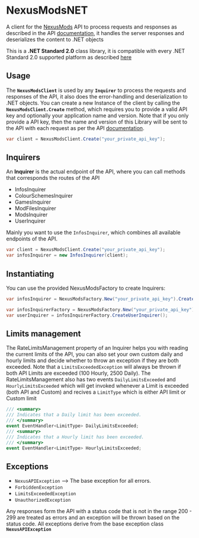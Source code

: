 # NexusModsNET

A client for the [NexusMods](https://www.nexusmods.com/) API to process requests and responses as described in the API [documentation](https://app.swaggerhub.com/apis-docs/NexusMods/nexus-mods_public_api_params_in_form_data/1.0#/), it handles the server responses and deserializes the content to .NET objects

This is a **.NET Standard 2.0** class library, it is compatible with every .NET Standard 2.0 supported platform as described [here](https://docs.microsoft.com/en-us/dotnet/standard/net-standard) 

## Usage

The **`NexusModsClient`** is used by any **`Inquirer`** to process the requests and responses of the API, it also does the error-handling and deserialization to .NET objects.
You can create a new Instance of the client by calling the **`NexusModsClient.Create`** method, which requires you to provide a valid API key and optionally your application name and version. Note that if you only provide a API key, then the name and version of this Library will be sent to the API with each request as per the API [documentation](https://app.swaggerhub.com/apis-docs/NexusMods/nexus-mods_public_api_params_in_form_data/1.0#/). 

```c#
var client = NexusModsClient.Create("your_private_api_key");
```
## Inquirers

An **Inquirer** is the actual endpoint of the API, where you can call methods that corresponds the routes of the API

- InfosInquirer
- ColourSchemesInquirer
- GamesInquirer
- ModFilesInquirer
- ModsInquirer
- UserInquirer

Mainly you want to use the `InfosInquirer`, which combines all available endpoints of the API.

```c#
var client = NexusModsClient.Create("your_private_api_key");
var infosInquirer = new InfosInquirer(client);
```

## Instantiating

You can use the provided NexusModsFactory to create Inquirers:

```c#
var infosInquirer = NexusModsFactory.New("your_private_api_key").CreateInfosInquirer();
```
```c#
var infosInquirerFactory = NexusModsFactory.New("your_private_api_key");
var userInquirer = infosInquirerFactory.CreateUserInquirer();
```
## Limits management

The RateLimitsManagement property of an Inquirer helps you with reading the current limits of the API, you can also set your own custom daily and hourly limits and decide whether to throw an exception if they are both exceeded. Note that a `LimitsExceededException` will always be thrown if both API Limits are exceeded (100 Hourly, 2500 Daily).
The RateLimitsManagement also has two events `DailyLimitsExceeded` and `HourlyLimitsExceeded` which will get invoked whenever a Limit is exceeded (both API and Custom) and recives a `LimitType` which is either API limit or Custom limit

```c#
/// <summary>
/// Indicates that a Daily limit has been exceeded.
/// </summary>
event EventHandler<LimitType> DailyLimitsExceeded;
/// <summary>
/// Indicates that a Hourly limit has been exceeded.
/// </summary>
event EventHandler<LimitType> HourlyLimitsExceeded;
```

## Exceptions

- `NexusAPIException` --> The base exception for all errors.
- `ForbiddenException`
- `LimitsExceededException`
- `UnauthorizedException`

Any responses form the API with a status code that is not in the range 200 - 299 are treated as errors and an exception will be thrown based on the status code.
All exceptions derive from the base exception class **`NexusAPIException`**
